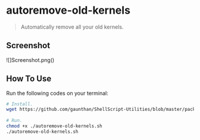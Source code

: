 # autoremove-old-kernels
> Automatically remove all your old kernels.

## Screenshot
![]Screenshot.png()

## How To Use
Run the following codes on your terminal:

```bash
# Install.
wget https://github.com/gaunthan/ShellScript-Utilities/blob/master/package-management/autoremove-old-kernels/autoremove-old-kernels.sh
	
# Run.
chmod +x ./autoremove-old-kernels.sh
./autoremove-old-kernels.sh
```
